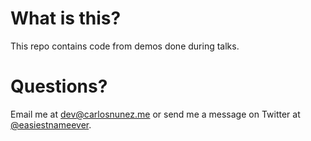 What is this?
==============

This repo contains code from demos done during talks.

Questions?
==========

Email me at dev@carlosnunez.me or send me a message on Twitter at
[@easiestnameever](https://twitter.com/easiestnameever).

